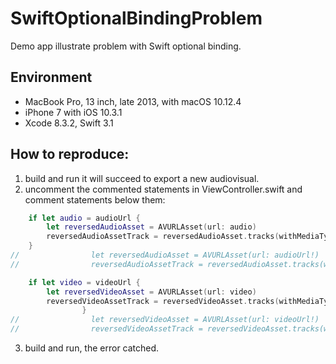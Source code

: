 # SwiftOptionalBindingProblem
Demo app illustrate problem with Swift optional binding.

## Environment

* MacBook Pro, 13 inch, late 2013, with macOS 10.12.4
* iPhone 7 with iOS 10.3.1
* Xcode 8.3.2, Swift 3.1

## How to reproduce:

1. build and run it will succeed to export a new audiovisual.
2. uncomment the commented statements in ViewController.swift and comment statements below them:

```swift
    if let audio = audioUrl {
        let reversedAudioAsset = AVURLAsset(url: audio)
        reversedAudioAssetTrack = reversedAudioAsset.tracks(withMediaType: AVMediaTypeAudio).first
    }
//                let reversedAudioAsset = AVURLAsset(url: audioUrl!)
//                reversedAudioAssetTrack = reversedAudioAsset.tracks(withMediaType: AVMediaTypeAudio).first

    if let video = videoUrl {
        let reversedVideoAsset = AVURLAsset(url: video)
        reversedVideoAssetTrack = reversedVideoAsset.tracks(withMediaType: AVMediaTypeVideo).first
                }
//                let reversedVideoAsset = AVURLAsset(url: videoUrl!)
//                reversedVideoAssetTrack = reversedVideoAsset.tracks(withMediaType: AVMediaTypeVideo).first
```

3. build and run, the error catched.


